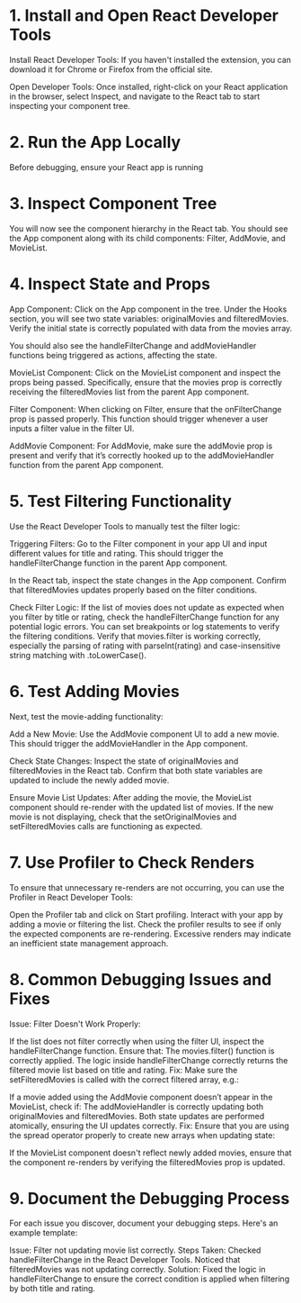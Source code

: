 # 1. Install and Open React Developer Tools

Install React Developer Tools: If you haven't installed the extension, you can download it for Chrome or Firefox from the official site.

Open Developer Tools: Once installed, right-click on your React application in the browser, select Inspect, and navigate to the React tab to start inspecting your component tree.

# 2. Run the App Locally

Before debugging, ensure your React app is running

# 3. Inspect Component Tree

You will now see the component hierarchy in the React tab. You should see the App component along with its child components: Filter, AddMovie, and MovieList.

# 4. Inspect State and Props

App Component: Click on the App component in the tree. Under the Hooks section, you will see two state variables: originalMovies and filteredMovies. Verify the initial state is correctly populated with data from the movies array.

You should also see the handleFilterChange and addMovieHandler functions being triggered as actions, affecting the state.

MovieList Component: Click on the MovieList component and inspect the props being passed. Specifically, ensure that the movies prop is correctly receiving the filteredMovies list from the parent App component.

Filter Component: When clicking on Filter, ensure that the onFilterChange prop is passed properly. This function should trigger whenever a user inputs a filter value in the filter UI.

AddMovie Component: For AddMovie, make sure the addMovie prop is present and verify that it’s correctly hooked up to the addMovieHandler function from the parent App component.

# 5. Test Filtering Functionality

Use the React Developer Tools to manually test the filter logic:

Triggering Filters:
Go to the Filter component in your app UI and input different values for title and rating. This should trigger the handleFilterChange function in the parent App component.

In the React tab, inspect the state changes in the App component. Confirm that filteredMovies updates properly based on the filter conditions.

Check Filter Logic: If the list of movies does not update as expected when you filter by title or rating, check the handleFilterChange function for any potential logic errors. You can set breakpoints or log statements to verify the filtering conditions.
Verify that movies.filter is working correctly, especially the parsing of rating with parseInt(rating) and case-insensitive string matching with .toLowerCase().

# 6. Test Adding Movies

Next, test the movie-adding functionality:

Add a New Movie: Use the AddMovie component UI to add a new movie. This should trigger the addMovieHandler in the App component.

Check State Changes: Inspect the state of originalMovies and filteredMovies in the React tab. Confirm that both state variables are updated to include the newly added movie.

Ensure Movie List Updates: After adding the movie, the MovieList component should re-render with the updated list of movies. If the new movie is not displaying, check that the setOriginalMovies and setFilteredMovies calls are functioning as expected.

# 7. Use Profiler to Check Renders

To ensure that unnecessary re-renders are not occurring, you can use the Profiler in React Developer Tools:

Open the Profiler tab and click on Start profiling.
Interact with your app by adding a movie or filtering the list.
Check the profiler results to see if only the expected components are re-rendering. Excessive renders may indicate an inefficient state management approach.

# 8. Common Debugging Issues and Fixes

Issue: Filter Doesn't Work Properly:

If the list does not filter correctly when using the filter UI, inspect the handleFilterChange function. Ensure that:
The movies.filter() function is correctly applied.
The logic inside handleFilterChange correctly returns the filtered movie list based on title and rating.
Fix: Make sure the setFilteredMovies is called with the correct filtered array, e.g.:

If a movie added using the AddMovie component doesn’t appear in the MovieList, check if:
The addMovieHandler is correctly updating both originalMovies and filteredMovies.
Both state updates are performed atomically, ensuring the UI updates correctly.
Fix: Ensure that you are using the spread operator properly to create new arrays when updating state:

If the MovieList component doesn't reflect newly added movies, ensure that the component re-renders by verifying the filteredMovies prop is updated.

# 9. Document the Debugging Process

For each issue you discover, document your debugging steps. Here's an example template:

Issue: Filter not updating movie list correctly.
Steps Taken:
Checked handleFilterChange in the React Developer Tools.
Noticed that filteredMovies was not updating correctly.
Solution: Fixed the logic in handleFilterChange to ensure the correct condition is applied when filtering by both title and rating.
